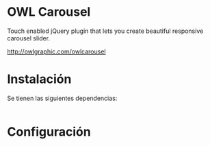 OWL Carousel
============

Touch enabled jQuery plugin that lets you create beautiful responsive carousel
slider.

http://owlgraphic.com/owlcarousel

Instalación
===========
Se tienen las siguientes dependencias:

```
```

Configuración
=============
